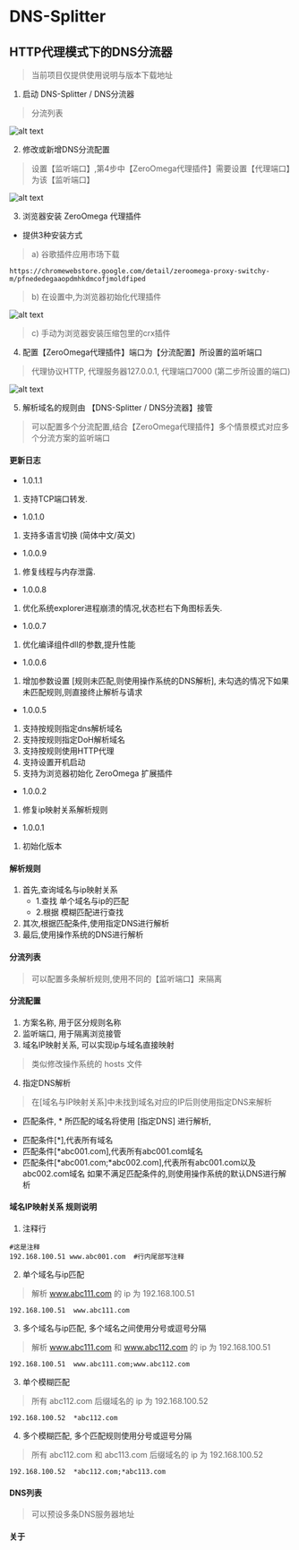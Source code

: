 # DNS-Splitter 
## HTTP代理模式下的DNS分流器
> 当前项目仅提供使用说明与版本下载地址

1. 启动 DNS-Splitter / DNS分流器
> 分流列表

![alt text](https://github.com/mycoco/DNS-Splitter/blob/main/images/AImage_0002.png)

2. 修改或新增DNS分流配置
> 设置【监听端口】,第4步中【ZeroOmega代理插件】需要设置【代理端口】为该【监听端口】

![alt text](https://github.com/mycoco/DNS-Splitter/blob/main/images/AImage_0003.png)

3. 浏览器安装 ZeroOmega 代理插件
* 提供3种安装方式

> a) 谷歌插件应用市场下载
```
https://chromewebstore.google.com/detail/zeroomega-proxy-switchy-m/pfnededegaaopdmhkdmcofjmoldfiped
```

> b) 在设置中,为浏览器初始化代理插件

![alt text](https://github.com/mycoco/DNS-Splitter/blob/main/images/AImage_0000.png)

> c) 手动为浏览器安装压缩包里的crx插件

4. 配置【ZeroOmega代理插件】端口为【分流配置】所设置的监听端口
> 代理协议HTTP, 代理服务器127.0.0.1, 代理端口7000 (第二步所设置的端口)

![alt text](https://github.com/mycoco/DNS-Splitter/blob/main/images/AImage_0001.png)

5. 解析域名的规则由 【DNS-Splitter / DNS分流器】接管
> 可以配置多个分流配置,结合【ZeroOmega代理插件】多个情景模式对应多个分流方案的监听端口

#### 更新日志
- 1.0.1.1
1. 支持TCP端口转发.

- 1.0.1.0
1. 支持多语言切换 (简体中文/英文)

- 1.0.0.9
1. 修复线程与内存泄露.

- 1.0.0.8
1. 优化系统explorer进程崩溃的情况,状态栏右下角图标丢失.

- 1.0.0.7
1. 优化编译组件dll的参数,提升性能

- 1.0.0.6 
1. 增加参数设置 [规则未匹配,则使用操作系统的DNS解析], 未勾选的情况下如果未匹配规则,则直接终止解析与请求

- 1.0.0.5
1. 支持按规则指定dns解析域名
2. 支持按规则指定DoH解析域名
3. 支持按规则使用HTTP代理
4. 支持设置开机启动
5. 支持为浏览器初始化 ZeroOmega 扩展插件

- 1.0.0.2
1. 修复ip映射关系解析规则

- 1.0.0.1
1. 初始化版本


#### 解析规则
1. 首先,查询域名与ip映射关系
    - 1.查找 单个域名与ip的匹配
    - 2.根据 模糊匹配进行查找
2. 其次,根据匹配条件,使用指定DNS进行解析
3. 最后,使用操作系统的DNS进行解析


#### 分流列表
> 可以配置多条解析规则,使用不同的【监听端口】来隔离

#### 分流配置
1. 方案名称, 用于区分规则名称
2. 监听端口, 用于隔离浏览接管
3. 域名IP映射关系, 可以实现ip与域名直接映射 
> 类似修改操作系统的 hosts 文件
4. 指定DNS解析
> 在[域名与IP映射关系]中未找到域名对应的IP后则使用指定DNS来解析
* 匹配条件, * 所匹配的域名将使用 [指定DNS] 进行解析,
- 匹配条件[*],代表所有域名
- 匹配条件[*abc001.com],代表所有abc001.com域名
- 匹配条件[*abc001.com;*abc002.com],代表所有abc001.com以及abc002.com域名
如果不满足匹配条件的,则使用操作系统的默认DNS进行解析


#### 域名IP映射关系 规则说明 

1. 注释行
```
#这是注释
192.168.100.51 www.abc001.com  #行内尾部写注释
```

2. 单个域名与ip匹配
> 解析 www.abc111.com 的 ip 为 192.168.100.51
```
192.168.100.51  www.abc111.com
```

3. 多个域名与ip匹配, 多个域名之间使用分号或逗号分隔
> 解析 www.abc111.com 和 www.abc112.com 的 ip 为 192.168.100.51
```
192.168.100.51  www.abc111.com;www.abc112.com
```

3. 单个模糊匹配
> 所有 abc112.com 后缀域名的 ip 为 192.168.100.52
```
192.168.100.52  *abc112.com
```

4. 多个模糊匹配, 多个匹配规则使用分号或逗号分隔
> 所有 abc112.com 和 abc113.com 后缀域名的 ip 为 192.168.100.52
```
192.168.100.52  *abc112.com;*abc113.com
```

#### DNS列表
> 可以预设多条DNS服务器地址

#### 关于



